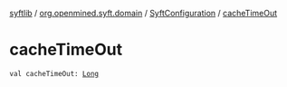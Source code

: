 [syftlib](../../index.md) / [org.openmined.syft.domain](../index.md) / [SyftConfiguration](index.md) / [cacheTimeOut](./cache-time-out.md)

# cacheTimeOut

`val cacheTimeOut: `[`Long`](https://kotlinlang.org/api/latest/jvm/stdlib/kotlin/-long/index.html)